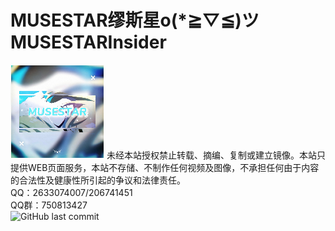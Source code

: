 ﻿# MUSESTAR缪斯星o(*≧▽≦)ツMUSESTARInsider
<img src="./files/thumbnail.jpg" style="image-rendering: pixelated;width:150px">
未经本站授权禁止转载、摘编、复制或建立镜像。本站只提供WEB页面服务，本站不存储、不制作任何视频及图像，不承担任何由于内容的合法性及健康性所引起的争议和法律责任。<br>
QQ：2633074007/206741451<br>
QQ群：750813427<br>
<img alt="GitHub last commit" src="https://img.shields.io/github/last-commit/MUSESTARInsider/MUSESTARInsider.github.io">
